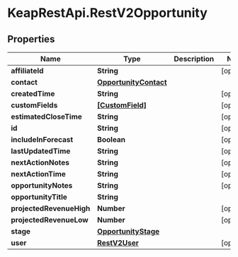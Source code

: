 # KeapRestApi.RestV2Opportunity

## Properties

Name | Type | Description | Notes
------------ | ------------- | ------------- | -------------
**affiliateId** | **String** |  | [optional] 
**contact** | [**OpportunityContact**](OpportunityContact.md) |  | 
**createdTime** | **String** |  | [optional] 
**customFields** | [**[CustomField]**](CustomField.md) |  | [optional] 
**estimatedCloseTime** | **String** |  | [optional] 
**id** | **String** |  | [optional] 
**includeInForecast** | **Boolean** |  | [optional] 
**lastUpdatedTime** | **String** |  | [optional] 
**nextActionNotes** | **String** |  | [optional] 
**nextActionTime** | **String** |  | [optional] 
**opportunityNotes** | **String** |  | [optional] 
**opportunityTitle** | **String** |  | 
**projectedRevenueHigh** | **Number** |  | [optional] 
**projectedRevenueLow** | **Number** |  | [optional] 
**stage** | [**OpportunityStage**](OpportunityStage.md) |  | 
**user** | [**RestV2User**](RestV2User.md) |  | [optional] 


